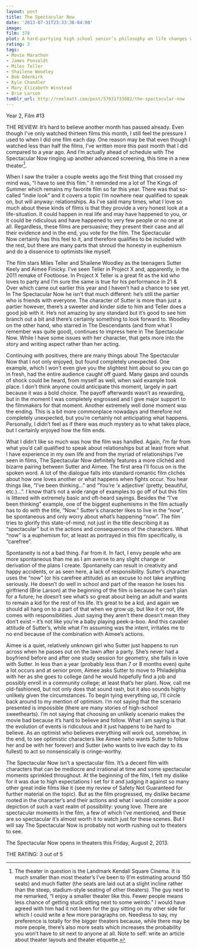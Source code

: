 ```yaml
---
layout: post
title: The Spectacular Now
date: '2013-07-31T23:33:38-04:00'
image: 
film: 378
plot: A hard-partying high school senior’s philosophy on life changes when he meets the not-so-typical “nice girl.”
rating: 3
tags:
- Movie Marathon
- James Ponsoldt
- Miles Teller
- Shailene Woodley
- Bob Odenkirk
- Kyle Chandler
- Mary Elizabeth Winstead
- Brie Larson
tumblr_url: http://reelmatt.com/post/57031733082/the-spectacular-now
---
```


Year 2, Film #13

THE REVIEW: It’s hard to believe another month has passed already. Even though I’ve only watched thirteen films this month, I still feel the pressure I used to when I did one film each day. One reason may be that even though I watched less than half the films, I’ve written more this past month that I did compared to a year ago. And I’m actually ahead of schedule with The Spectacular Now ringing up another advanced screening, this time in a new theater[^1].

When I saw the trailer a couple weeks ago the first thing that crossed my mind was, “I have to see this film.” It reminded me a lot of The Kings of Summer which remains my favorite film so far this year. There was that so-called “indie look” and it covers a topic I’m nowhere near qualified to speak on, but will anyway: relationships. As I’ve said many times, what I love so much about these kinds of films is that they provide a very honest look at a life-situation. It could happen in real life and may have happened to you, or it could be ridiculous and have happened to very few people or no one at all. Regardless, these films are persuasive; they present their case and all their evidence and in the end, you vote for the film. The Spectacular Now certainly has this feel to it, and therefore qualifies to be included with the rest, but there are many parts that shroud the honesty in euphemism and do a disservice to optimists like myself.

The film stars Miles Teller and Shailene Woodley as the teenagers Sutter Keely and Aimee Finicky. I’ve seen Teller in Project X and, apparently, in the 2011 remake of Footloose. In Project X Teller is a great fit as the kid who loves to party and I’m sure the same is true for his performance in 21 & Over which came out earlier this year and I haven’t had a chance to see yet. In The Spectacular Now he isn’t that much different: he’s still the partier who is friends with everyone. The character of Sutter is more than just a partier however, there’s a sweeter and kinder side to him and Teller does a good job with it. He’s not amazing by any standard but it’s good to see him branch out a bit and there’s certainly something to look forward to. Woodley on the other hand, who starred in The Descendants (and from what I remember was quite good), continues to impress here in The Spectacular Now. While I have some issues with her character, that gets more into the story and writing aspect rather than her acting.

Continuing with positives, there are many things about The Spectacular Now that I not only enjoyed, but found completely unexpected. One example, which I won’t even give you the slightest hint about so you can go in fresh, had the entire audience caught off guard. Many gasps and sounds of shock could be heard, from myself as well, when said example took place. I don’t think anyone could anticipate this moment, largely in part because it was a bold choice. The payoff afterwards wasn’t as rewarding, but in the moment I was completely engrossed and I give major support to the filmmakers for that moment. Another extremely well done moment was the ending. This is a bit more commonplace nowadays and therefore not completely unexpected, but you’re certainly not anticipating what happens. Personally, I didn’t feel as if there was much mystery as to what takes place, but I certainly enjoyed how the film ends.

What I didn’t like so much was how the film was handled. Again, I’m far from what you’d call qualified to speak about relationships but at least from what I have experience in my own life and from the myriad of relationships I’ve seen in films, The Spectacular Now definitely features a more clichéd and bizarre pairing between Sutter and Aimee. The first area I’ll focus on is the spoken word. A lot of the dialogue falls into standard romantic film clichés about how one loves another or what happens when fights occur. You hear things like, “I’ve been thinking…” and “You’re ‘x adjective’ (pretty, beautiful, etc.)…”. I know that’s not a wide range of examples to go off of but this film is littered with extremely basic and oft-heard sayings. Besides the “I’ve been thinking” example, one of the biggest euphemisms in the film actually has to do with the title, “Now.” Sutter’s character likes to live in the “now”, be spontaneous and only worry about what’s happening “now”. The film tries to glorify this state-of-mind, not just in the title describing it as “spectacular” but in the actions and consequences of the characters. What “now” is a euphemism for, at least as portrayed in this film specifically, is “carefree”. 

Spontaneity is not a bad thing. Far from it. In fact, I envy people who are more spontaneous than me as I am averse to any slight change or derivation of the plans I create. Spontaneity can result in creativity and happy accidents, or as seen here, a lack of responsibility. Sutter’s character uses the “now” (or his carefree attitude) as an excuse to not take anything seriously. He doesn’t do well in school and part of the reason he loses his girlfriend (Brie Larson) at the beginning of the film is because he can’t plan for a future; he doesn’t see what’s so great about being an adult and wants to remain a kid for the rest of his life. It’s great to be a kid, and again we should all hang on to a part of that when we grow up, but like it or not, life comes with responsibilities. Just saying they aren’t there doesn’t mean they don’t exist – it’s not like you’re a baby playing peek-a-boo. And this cavalier attitude of Sutter’s, while what I’m assuming was the intent, irritates me to no end because of the combination with Aimee’s actions.

Aimee is a quiet, relatively unknown girl who Sutter just happens to run across when he passes out on the lawn after a party. She’s never had a boyfriend before and after one study session for geometry, she falls in love with Sutter. In less than a year (probably less than 7 or 8 months even) quite a lot occurs and at senior prom, Aimee asks Sutter to move to Philadelphia with her as she goes to college (and he would hopefully find a job and possibly enroll in a community college; at least that’s her plan). Now, call me old-fashioned, but not only does that sound rash, but it also sounds highly unlikely given the circumstances. To begin tying everything up, I’ll circle back around to my mention of optimism. I’m not saying that the scenario presented is impossible (there are many stories of high-school sweethearts). I’m not saying that choosing an unlikely scenario makes the movie bad because it’s hard to believe and follow. What I am saying is that the evolution of events is ridiculous and it just happens to be hard to believe. As an optimist who believes everything will work out, somehow, in the end, to see optimistic characters like Aimee (who wants Sutter to follow her and be with her forever) and Sutter (who wants to live each day to its fullest) to act so nonsensically is cringe-worthy. 

The Spectacular Now isn’t a spectacular film. It’s a decent film with characters that can be mediocre and irrational at time and some spectacular moments sprinkled throughout. At the beginning of the film, I felt my dislike for it was due to high expectations I set for it and judging it against so many other great indie films like it (see my review of Safety Not Guaranteed for further material on the topic). But as the film progressed, my dislike became rooted in the character’s and their actions and what I would consider a poor depiction of such a vast realm of possibility: young love. There are spectacular moments in the film, a few of which I’ve mentioned, and these are so spectacular it’s almost worth it to watch just for these scenes. But I will say The Spectacular Now is probably not worth rushing out to theaters to see.

The Spectacular Now opens in theaters this Friday, August 2, 2013.

THE RATING: 3 out of 5 

[^1]: The theater in question is the Landmark Kendall Square Cinema. It is much smaller than most theater’s I’ve been to (I’m estimating around 150 seats) and much flatter (the seats are laid out at a slight incline rather than the steep, stadium-style seating of other theaters). The guy next to me remarked, “I enjoy a smaller theater like this. Fewer people means less chance of getting stuck sitting next to some weirdo.” I would have agreed with him had it not been for the guy sitting on my other side for which I could write a few more paragraphs on. Needless to say, my preference is totally for the bigger theaters because, while there may be more people, there’s also more seats which increases the probability you won’t have to sit next to anyone at all. Note to self: write an article about theater layouts and theater etiquette.

